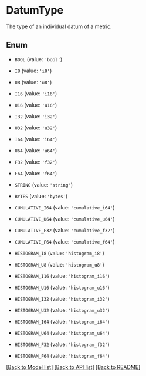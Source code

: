 # DatumType

The type of an individual datum of a metric.

## Enum

* `BOOL` (value: `'bool'`)

* `I8` (value: `'i8'`)

* `U8` (value: `'u8'`)

* `I16` (value: `'i16'`)

* `U16` (value: `'u16'`)

* `I32` (value: `'i32'`)

* `U32` (value: `'u32'`)

* `I64` (value: `'i64'`)

* `U64` (value: `'u64'`)

* `F32` (value: `'f32'`)

* `F64` (value: `'f64'`)

* `STRING` (value: `'string'`)

* `BYTES` (value: `'bytes'`)

* `CUMULATIVE_I64` (value: `'cumulative_i64'`)

* `CUMULATIVE_U64` (value: `'cumulative_u64'`)

* `CUMULATIVE_F32` (value: `'cumulative_f32'`)

* `CUMULATIVE_F64` (value: `'cumulative_f64'`)

* `HISTOGRAM_I8` (value: `'histogram_i8'`)

* `HISTOGRAM_U8` (value: `'histogram_u8'`)

* `HISTOGRAM_I16` (value: `'histogram_i16'`)

* `HISTOGRAM_U16` (value: `'histogram_u16'`)

* `HISTOGRAM_I32` (value: `'histogram_i32'`)

* `HISTOGRAM_U32` (value: `'histogram_u32'`)

* `HISTOGRAM_I64` (value: `'histogram_i64'`)

* `HISTOGRAM_U64` (value: `'histogram_u64'`)

* `HISTOGRAM_F32` (value: `'histogram_f32'`)

* `HISTOGRAM_F64` (value: `'histogram_f64'`)

[[Back to Model list]](../README.md#documentation-for-models) [[Back to API list]](../README.md#documentation-for-api-endpoints) [[Back to README]](../README.md)


